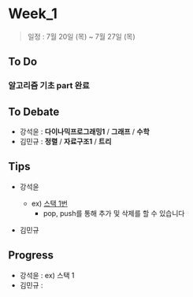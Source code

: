 # Week_1
>일정 : 7월 20일 (목) ~ 7월 27일 (목)

## To Do
### 알고리즘 기초 part 완료 

## To Debate
* 강석윤 : __다이나믹프로그래밍1__ / __그래프__ / __수학__
* 김민규 : __정렬__ / __자료구조1__ / __트리__

## Tips

* 강석윤 
	* ex) [스택 1번](https://github.com/1500sheep/DataStructure-Study/)
		* pop, push를 통해 추가 및 삭제를 할 수 있습니다


* 김민규  


## Progress

* 강석윤 : ex) 스택 1 
* 김민규 :
